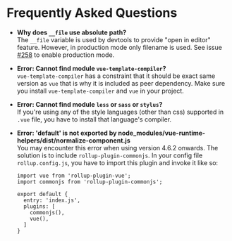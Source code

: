 # Frequently Asked Questions

- **Why does `__file` use absolute path?**  
  The `__file` variable is used by devtools to provide "open in editor" feature. However, in production mode only filename is used. See issue [#258](https://github.com/vuejs/rollup-plugin-vue/issues/258) to enable production mode.

- **Error: Cannot find module `vue-template-compiler`?**  
  `vue-template-compiler` has a constraint that it should be exact same version as `vue` that is why it is included as peer dependency. Make sure you install `vue-template-compiler` and `vue` in your project.

- **Error: Cannot find module `less` or `sass` or `stylus`?**  
  If you're using any of the style languages (other than css) supported in `.vue` file, you have to install that language's compiler.
  
- **Error: 'default' is not exported by node_modules/vue-runtime-helpers/dist/normalize-component.js**  
  You may encounter this error when using version 4.6.2 onwards. The solution is to include `rollup-plugin-commonjs`. In your config file `rollup.config.js`, you have to import this plugin and invoke it like so:
  
  ```
  import vue from 'rollup-plugin-vue';
  import commonjs from 'rollup-plugin-commonjs';

  export default {
    entry: 'index.js',
    plugins: [
      commonjs(),
      vue(),
    ]
  }
  ```
  
